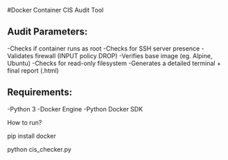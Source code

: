 #Docker Container CIS Audit Tool

## Audit Parameters:
-Checks if container runs as root
-Checks for SSH server presence
-Validates firewall (INPUT policy DROP)
-Verifies base image (eg. Alpine, Ubuntu)
-Checks for read-only filesystem
-Generates a detailed terminal + final report (.html)

## Requirements:
-Python 3
-Docker Engine
-Python Docker SDK

How to run?

pip install docker

python cis_checker.py
